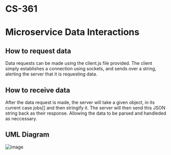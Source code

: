 # CS-361
# Microservice Data Interactions
## How to request data
Data requests can be made using the client.js file provided. The client simply establishes a connection using sockets, and sends over a string, alerting the server that it is requesting data.
## How to receive data
After the data request is made, the server will take a given object, in its current case jobs[] and then stringify it. The server will then send this JSON string back as their response. Allowing the data to be parsed and handleded as neccessary. 
## UML Diagram
![image](https://user-images.githubusercontent.com/58796038/198368769-e516af0a-6dd9-431a-8f54-c6881b801dc3.png)
